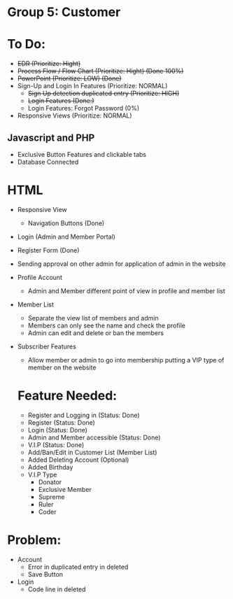 # Group 5: Customer



# To Do:
- ~~EDR (Prioritize: Hight)~~
- ~~Process Flow / Flow Chart (Prioritize: Hight) (Done 100%)~~
- ~~PowerPoint (Prioritize: LOW) (Done)~~
- Sign-Up and Login In Features (Prioritize: NORMAL)
  - ~~Sign Up detection duplicated entry (Prioritize: HIGH)~~
  - ~~Login Features (Done:)~~
  - Login Features: Forgot Password (0%)
- Responsive Views (Prioritize: NORMAL)

## Javascript and PHP
- Exclusive Button Features and clickable tabs
- Database Connected

# HTML
- Responsive View
  - Navigation Buttons (Done)
- Login (Admin and Member Portal)
- Register Form (Done)
- Sending approval on other admin for application of admin in the website
- Profile Account
  - Admin and Member different point of view in profile and member list
- Member List
  - Separate the view list of members and admin
  - Members can only see the name and check the profile
  - Admin can edit and delete or ban the members
- Subscriber Features
  - Allow member or admin to go into membership putting a VIP type of member on the website

  # Feature Needed:
  - Register and Logging in (Status: Done)
   - Register (Status: Done)
   - Login (Status: Done)
  - Admin and Member accessible (Status: Done)
  - V.I.P (Status: Done)
  - Add/Ban/Edit in Customer List (Member List)
  - Added Deleting Account (Optional)
  - Added Birthday
  - V.I.P Type 
    - Donator
    - Exclusive Member
    - Supreme
    - Ruler
    - Coder

# Problem:
- Account
  - Error in duplicated entry in deleted
  - Save Button
- Login
  - Code line in deleted 